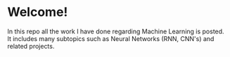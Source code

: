 # Welcome!
In this repo all the work I have done regarding Machine Learning is posted. It includes many subtopics such as Neural Networks (RNN, CNN's) and related projects.
